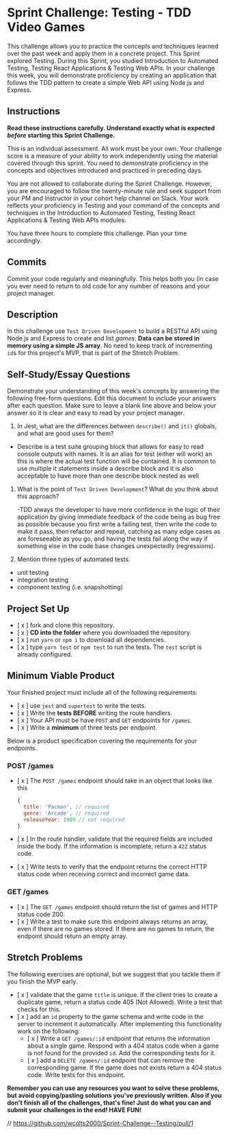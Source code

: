 # Sprint Challenge: Testing - TDD Video Games

This challenge allows you to practice the concepts and techniques learned over the past week and apply them in a concrete project. This Sprint explored Testing. During this Sprint, you studied Introduction to Automated Testing, Testing React Applications & Testing Web APIs. In your challenge this week, you will demonstrate proficiency by creating an application that follows the TDD pattern to create a simple Web API using Node.js and Express.

## Instructions

**Read these instructions carefully. Understand exactly what is expected _before_ starting this Sprint Challenge.**

This is an individual assessment. All work must be your own. Your challenge score is a measure of your ability to work independently using the material covered through this sprint. You need to demonstrate proficiency in the concepts and objectives introduced and practiced in preceding days.

You are not allowed to collaborate during the Sprint Challenge. However, you are encouraged to follow the twenty-minute rule and seek support from your PM and Instructor in your cohort help channel on Slack. Your work reflects your proficiency in Testing and your command of the concepts and techniques in the Introduction to Automated Testing, Testing React Applications & Testing Web APIs modules.

You have three hours to complete this challenge. Plan your time accordingly.

## Commits

Commit your code regularly and meaningfully. This helps both you (in case you ever need to return to old code for any number of reasons and your project manager.

## Description

In this challenge use `Test Driven Development` to build a RESTful API using Node.js and Express to create and list _games_. **Data can be stored in memory using a simple JS array**. No need to keep track of incrementing `id`s for this project's MVP, that is part of the Stretch Problem.

## Self-Study/Essay Questions

Demonstrate your understanding of this week's concepts by answering the following free-form questions. Edit this document to include your answers after each question. Make sure to leave a blank line above and below your answer so it is clear and easy to read by your project manager.

1. In Jest, what are the differences between `describe()` and `it()` globals, and what are good uses for them?

- Describe is a test suite grouping block that allows for easy to read console outputs with names. It is an alias for test (either will work) an this is where the actual test function will be contained. It is common to use multiple it statements inside a describe block and it is also acceptable to have more than one describe block nested as well

1. What is the point of `Test Driven Development`? What do you think about this approach?

   -TDD always the developer to have more confidence in the logic of their application by giving immediate feedback of the code being as bug free as possible because you first write a failing test, then write the code to make it pass, then refactor and repeat, catching as many edge cases as are foreseeable as you go, and having the tests fail along the way if something else in the code base changes unexpectedly (regressions).

1. Mention three types of automated tests.

- unit testing
- integration testing
- component testing (i.e. snapshotting)

## Project Set Up

- [ x ] fork and clone this repository.
- [ x ] **CD into the folder** where you downloaded the repository.
- [ x ] run `yarn` or `npm i` to download all dependencies.
- [ x ] type `yarn test` or `npm test` to run the tests. The `test` script is already configured.

## Minimum Viable Product

Your finished project must include all of the following requirements:

- [ x ] use `jest` and `supertest` to write the tests.
- [ x ] Write the **tests BEFORE** writing the route handlers.
- [ x ] Your API must be have `POST` and `GET` endpoints for `/games`.
- [ x ] Write a **minimum** of three tests per endpoint.

Below is a product specification covering the requirements for your endpoints.

### POST /games

- [ x ] The `POST /games` endpoint should take in an object that looks like this

  ```js
  {
    title: 'Pacman', // required
    genre: 'Arcade', // required
    releaseYear: 1980 // not required
  }
  ```

- [ x ] In the route handler, validate that the required fields are included inside the body. If the information is incomplete, return a `422` status code.
- [ x ] Write tests to verify that the endpoint returns the correct HTTP status code when receiving correct and incorrect game data.

### GET /games

- [ x ] The `GET /games` endpoint should return the list of games and HTTP status code 200.
- [ x ] Write a test to make sure this endpoint always returns an array, even if there are no games stored. If there are no games to return, the endpoint should return an empty array.

## Stretch Problems

The following exercises are optional, but we suggest that you tackle them if you finish the MVP early.

- [ x ] validate that the game `title` is unique. If the client tries to create a duplicate game, return a status code 405 (Not Allowed). Write a test that checks for this.
- [ x ] add an `id` property to the game schema and write code in the server to increment it automatically. After implementing this functionality work on the following:
  - [ x ] Write a `GET /games/:id` endpoint that returns the information about a single game. Respond with a 404 status code when a game is not found for the provided `id`. Add the corresponding tests for it.
  - [ x ] add a `DELETE /games/:id` endpoint that can remove the corresponding game. If the game does not exists return a 404 status code. Write tests for this endpoint.

**Remember you can use any resources you want to solve these problems, but avoid copying/pasting solutions you've previously written. Also if you don't finish all of the challenges, that's fine! Just do what you can and submit your challenges in the end! HAVE FUN!**

// https://github.com/wcolts2000/Sprint-Challenge--Testing/pull/1

